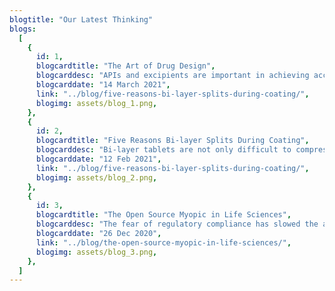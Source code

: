 ```yaml
---
blogtitle: "Our Latest Thinking"
blogs:
  [
    {
      id: 1,
      blogcardtitle: "The Art of Drug Design",
      blogcarddesc: "APIs and excipients are important in achieving accurate molecular formulation.  However, the role of size, shape, coating and thickness is often neglected. ",
      blogcarddate: "14 March 2021",
      link: "../blog/five-reasons-bi-layer-splits-during-coating/",
      blogimg: assets/blog_1.png,
    },
    {
      id: 2,
      blogcardtitle: "Five Reasons Bi-layer Splits During Coating",
      blogcarddesc: "Bi-layer tablets are not only difficult to compress.  They also carry an inherent risk of splitting during coating.  Our experience uncovers five factors that can help reduce the risk.",
      blogcarddate: "12 Feb 2021",
      link: "../blog/five-reasons-bi-layer-splits-during-coating/",
      blogimg: assets/blog_2.png,
    },
    {
      id: 3,
      blogcardtitle: "The Open Source Myopic in Life Sciences",
      blogcarddesc: "The fear of regulatory compliance has slowed the adoption of open source software in the life sciences industry.  Despite the compelling rewards, the perceived risk has always dominated the decision.  As they become awesome and unavoidable, can life sciences still ignore the open source community?",
      blogcarddate: "26 Dec 2020",
      link: "../blog/the-open-source-myopic-in-life-sciences/",
      blogimg: assets/blog_3.png,
    },
  ]
---
```

